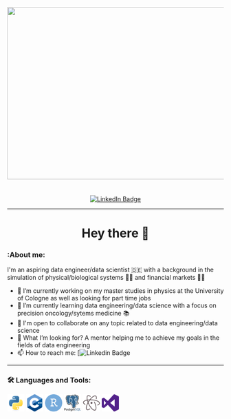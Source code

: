 <div id="header" align="center">
  <img src="https://media.giphy.com/media/qgQUggAC3Pfv687qPC/giphy.gif" height=400 width="800"/>
</div><br>

</br>
<div id="badge" align="center">
  <a href="https://www.linkedin.com/in/leon-siegner-89a4ab2b0/">
    <img src="https://img.shields.io/badge/LinkedIn-blue?style=for-the-badge&logo=linkedin&logoColor=white" alt="LinkedIn Badge"/>
  </a>
</div>

---

<h1 align="center">
  Hey there 👋
</h1>

### :About me: 
I'm an aspiring data engineer/data scientist 🇩🇪 with a background in the simulation of physical/biological systems 👨‍🔬 and financial markets 🧑‍💻

- 🔭 I’m currently working on my master studies in physics at the University of Cologne as well as looking for part time jobs
- 🌱 I’m currently learning data engineering/data science with a focus on precision oncology/sytems medicine 📚
- :star_struck: I'm open to collaborate on any topic related to data engineering/data science 
- 🤔 What I’m looking for? A mentor helping me to achieve my goals in the fields of data engineering
- 📫 How to reach me: [![Linkedin Badge](https://www.linkedin.com/in/leon-siegner-89a4ab2b0/)

---

### 🛠️ Languages and Tools:

<div>
  <img src="https://github.com/devicons/devicon/blob/master/icons/python/python-original.svg" title="Python" alt="Python" width="40" height="40"/>
  <img src="https://github.com/devicons/devicon/blob/master/icons/cplusplus/cplusplus-original.svg" title="cplusplus" alt="cplusplus" width="40" height="40"/>
  <img src="https://github.com/devicons/devicon/blob/master/icons/rstudio/rstudio-original.svg" title="rstudio" alt="rstudio" width="40" height="40"/>
  <img src="https://github.com/devicons/devicon/blob/master/icons/postgresql/postgresql-original-wordmark.svg" title="postgresql" alt="postgresql" width="40" height="40"/>
  <img src="https://github.com/devicons/devicon/blob/master/icons/atom/atom-original.svg" title="atom" title="atom" alt="atom" width="40" height="40"/>
  <img src="https://github.com/devicons/devicon/blob/master/icons/visualstudio/visualstudio-plain.svg" title="vstudio" title="vstudio" alt="vstudio" width="40" height="40"/>
</div>
